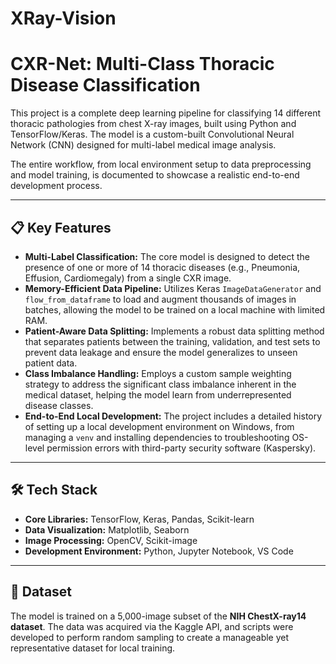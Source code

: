 # XRay-Vision

# CXR-Net: Multi-Class Thoracic Disease Classification

This project is a complete deep learning pipeline for classifying 14 different thoracic pathologies from chest X-ray images, built using Python and TensorFlow/Keras. The model is a custom-built Convolutional Neural Network (CNN) designed for multi-label medical image analysis.

The entire workflow, from local environment setup to data preprocessing and model training, is documented to showcase a realistic end-to-end development process.

---
## 📋 Key Features

* **Multi-Label Classification:** The core model is designed to detect the presence of one or more of 14 thoracic diseases (e.g., Pneumonia, Effusion, Cardiomegaly) from a single CXR image.
* **Memory-Efficient Data Pipeline:** Utilizes Keras `ImageDataGenerator` and `flow_from_dataframe` to load and augment thousands of images in batches, allowing the model to be trained on a local machine with limited RAM.
* **Patient-Aware Data Splitting:** Implements a robust data splitting method that separates patients between the training, validation, and test sets to prevent data leakage and ensure the model generalizes to unseen patient data.
* **Class Imbalance Handling:** Employs a custom sample weighting strategy to address the significant class imbalance inherent in the medical dataset, helping the model learn from underrepresented disease classes.
* **End-to-End Local Development:** The project includes a detailed history of setting up a local development environment on Windows, from managing a `venv` and installing dependencies to troubleshooting OS-level permission errors with third-party security software (Kaspersky).

---
## 🛠️ Tech Stack

* **Core Libraries:** TensorFlow, Keras, Pandas, Scikit-learn
* **Data Visualization:** Matplotlib, Seaborn
* **Image Processing:** OpenCV, Scikit-image
* **Development Environment:** Python, Jupyter Notebook, VS Code

---
## 💾 Dataset

The model is trained on a 5,000-image subset of the **NIH ChestX-ray14 dataset**. The data was acquired via the Kaggle API, and scripts were developed to perform random sampling to create a manageable yet representative dataset for local training.
